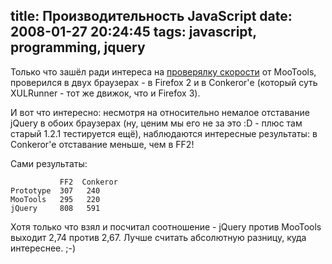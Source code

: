 title: Производительность JavaScript
date: 2008-01-27 20:24:45
tags: javascript, programming, jquery
----


Только что зашёл ради интереса на [проверялку скорости][1] от MooTools, проверился в двух браузерах - в Firefox 2 и в Conkeror'е (который суть XULRunner - тот же движок, что и Firefox 3).

И вот что интересно: несмотря на относительно немалое отставание jQuery в обоих браузерах (ну, ценим мы его не за это :D - плюс там старый 1.2.1 тестируется ещё), наблюдаются интересные результаты: в Conkeror'е отставание меньше, чем в FF2!

Сами результаты:

               FF2  Conkeror
    Prototype  307   240
    MooTools   295   220
    jQuery     808   591

Хотя только что взял и посчитал соотношение - jQuery против MooTools выходит 2,74 против 2,67. Лучше считать абсолютную разницу, куда интереснее. ;-)

[1]: http://mootools.net/slickspeed/
